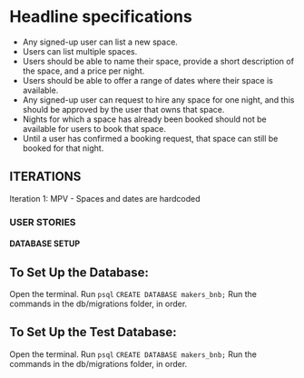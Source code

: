 # Headline specifications

* Any signed-up user can list a new space.
* Users can list multiple spaces.
* Users should be able to name their space, provide a short description of the space, and a price per night.
* Users should be able to offer a range of dates where their space is available.
* Any signed-up user can request to hire any space for one night, and this should be approved by the user     that owns that space.
* Nights for which a space has already been booked should not be available for users to book that space.
* Until a user has confirmed a booking request, that space can still be booked for that night.


## ITERATIONS

Iteration 1: MPV - Spaces and dates are hardcoded

### USER STORIES


#### DATABASE SETUP

To Set Up the Database:
-----------------
Open the terminal.
Run `psql`
`CREATE DATABASE makers_bnb;`
Run the commands in the db/migrations folder, in order.

To Set Up the Test Database:
-----------------
Open the terminal.
Run `psql`
`CREATE DATABASE makers_bnb;`
Run the commands in the db/migrations folder, in order.

